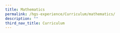 ```yaml
---
title: Mathematics
permalink: /hgs-experience/Curriculum/mathematics/
description: ""
third_nav_title: Curriculum
---
```

